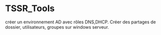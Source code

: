 # TSSR_Tools
créer un environnement AD avec rôles DNS,DHCP. Créer des partages de dossier, utilisateurs, groupes sur windows serveur.
